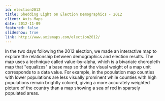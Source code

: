 ```yaml
---
id: election2012
title: Shedding Light on Election Demographics - 2012
client: Axis Maps
date: 2012-11-09
featured: false
slideshow: true
link: http://www.axismaps.com/election2012/
---
```


In the two days following the 2012 election, we made an interactive map to explore the relationship between demographics and election results. The map uses a technique called value-by-alpha, which is a bivariate choropleth map that "equalizes" a base map so that the visual weight of a map unit corresponds to a data value. For example, in the population map counties with lower populations are less visually prominent while counties with high populations remain brightly colored, giving a more accurately weighted picture of the country than a map showing a sea of red in sparsely populated areas.
